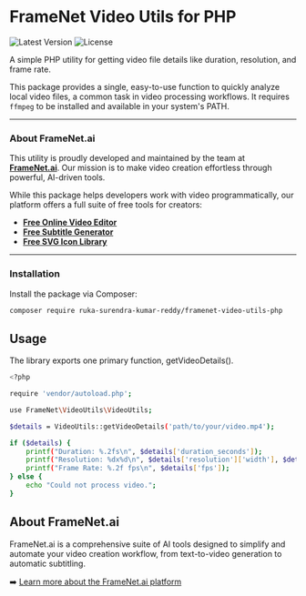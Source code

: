 # FrameNet Video Utils for PHP

![Latest Version](https://img.shields.io/packagist/v/ruka-surendra-kumar-reddy/framenet-video-utils-php?style=flat-square) ![License](https://img.shields.io/badge/license-MIT-green?style=flat-square)

A simple PHP utility for getting video file details like duration, resolution, and frame rate.

This package provides a single, easy-to-use function to quickly analyze local video files, a common task in video processing workflows. It requires `ffmpeg` to be installed and available in your system's PATH.

---

### About FrameNet.ai

This utility is proudly developed and maintained by the team at **[FrameNet.ai](https://www.framenet.ai)**. Our mission is to make video creation effortless through powerful, AI-driven tools.

While this package helps developers work with video programmatically, our platform offers a full suite of free tools for creators:

*   **[Free Online Video Editor](https://www.framenet.ai/tools/video-editor)**
*   **[Free Subtitle Generator](https://www.framenet.ai/tools/free-subtitle-generator)**
*   **[Free SVG Icon Library](https://www.framenet.ai/icons)**

---

### Installation

Install the package via Composer:

```bash
composer require ruka-surendra-kumar-reddy/framenet-video-utils-php
```
## Usage
The library exports one primary  function, getVideoDetails().
```bash
<?php

require 'vendor/autoload.php';

use FrameNet\VideoUtils\VideoUtils;

$details = VideoUtils::getVideoDetails('path/to/your/video.mp4');

if ($details) {
    printf("Duration: %.2fs\n", $details['duration_seconds']);
    printf("Resolution: %dx%d\n", $details['resolution']['width'], $details['resolution']['height']);
    printf("Frame Rate: %.2f fps\n", $details['fps']);
} else {
    echo "Could not process video.";
}
```
## About FrameNet.ai
FrameNet.ai is a comprehensive suite of AI tools designed to simplify and automate your video creation workflow, from text-to-video generation to automatic  subtitling.

➡️ [Learn more about the FrameNet.ai platform](https://www.framenet.ai)